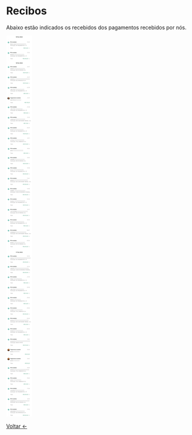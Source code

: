 # Recibos 

Abaixo estão indicados os recebidos dos pagamentos recebidos por nós.

<style type="text/css">
.img {max-width: 100%; height: auto;}
</style>

<img src="./recibos.png" alt="Recibos de pagamentos recebidos.">

[Voltar &larr;](./)
